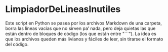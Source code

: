 # LimpiadorDeLineasInutiles
Este script en Python se pasea por los archivos Markdown de una carpeta, borra las líneas vacías que no sirven pa’ nada, pero deja quietas las que están dentro de bloques de código (los que están entre "```"). La idea es que los archivos queden más livianos y fáciles de leer, sin tirarse el formato del código.
